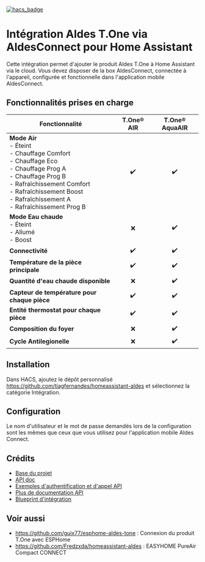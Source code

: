 [![hacs_badge](https://img.shields.io/badge/HACS-Custom-41BDF5.svg)](https://github.com/hacs/integration)

# Intégration Aldes T.One via AldesConnect pour Home Assistant

Cette intégration permet d'ajouter le produit Aldes T.One à Home Assistant via le cloud. Vous devez disposer de la box AldesConnect, connectée à l'appareil, configurée et fonctionnelle dans l'application mobile AldesConnect.

## Fonctionnalités prises en charge

| **Fonctionnalité**                                                                                                                                                                                                             | **T.One® AIR** | **T.One® AquaAIR** |
| ------------------------------------------------------------------------------------------------------------------------------------------------------------------------------------------------------------------------------ | :------------: | :----------------: |
| **Mode Air** <br>- Éteint<br>- Chauffage Comfort<br>- Chauffage Eco<br>- Chauffage Prog A<br>- Chauffage Prog B<br>- Rafraîchissement Comfort<br>- Rafraîchissement Boost<br>- Rafraîchissement A<br>- Rafraîchissement Prog B |       ✔️        |         ✔️          |
| **Mode Eau chaude** <br>- Éteint<br>- Allumé<br>- Boost                                                                                                                                                                        |       ❌        |         ✔️          |
| **Connectivité**                                                                                                                                                                                                               |       ✔️        |         ✔️          |
| **Température de la pièce principale**                                                                                                                                                                                         |       ✔️        |         ✔️          |
| **Quantité d'eau chaude disponible**                                                                                                                                                                                           |       ❌        |         ✔️          |
| **Capteur de température pour chaque pièce**                                                                                                                                                                                   |       ✔️        |         ✔️          |
| **Entité thermostat pour chaque pièce**                                                                                                                                                                                        |       ✔️        |         ✔️          |
| **Composition du foyer**                                                                                                                                                                                        |       ❌        |         ✔️          |
| **Cycle Antilegionelle**                                                                                                                                                                                        |       ❌        |         ✔️          |

## Installation

Dans HACS, ajoutez le dépôt personnalisé <https://github.com/tiagfernandes/homeassistant-aldes> et sélectionnez la catégorie Intégration.

## Configuration

Le nom d'utilisateur et le mot de passe demandés lors de la configuration sont les mêmes que ceux que vous utilisez pour l'application mobile Aldes Connect.

## Crédits

- [Base du projet](https://github.com/guix77/homeassistant-aldes)
- [API doc](https://community.jeedom.com/t/aldes-connect-api/57068)
- [Exemples d'authentification et d'appel API](https://github.com/aalmazanarbs/hassio_aldes)
- [Plus de documentation API](https://community.jeedom.com/t/aldes-t-one-api-php/94269)
- [Blueprint d'intégration](https://github.com/custom-components/integration_blueprint)

## Voir aussi

- <https://github.com/guix77/esphome-aldes-tone> : Connexion du produit T.One avec ESPHome
- <https://github.com/Fredzxda/homeassistant-aldes> : EASYHOME PureAir Compact CONNECT
